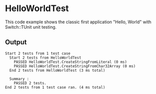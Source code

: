 # HelloWorldTest
This code example shows the classic first application "Hello, World" with Switch::TUnit unit testing.

## Output
```
Start 2 tests from 1 test case
  Start 2 tests from HelloWorldTest
    PASSED HelloWorldTest.CreateStringFromLiteral (0 ms)
    PASSED HelloWorldTest.CreateStringFromChar32Array (0 ms)
  End 2 tests from HelloWorldTest (3 ms total)

  Summary :
    PASSED 2 tests.
End 2 tests from 1 test case ran. (4 ms total)
```
